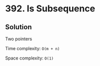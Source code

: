 # 392. Is Subsequence

## Solution

Two pointers

Time complexity: `O(m + n)`

Space complexity: `O(1)`
